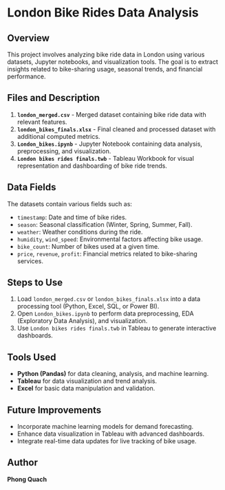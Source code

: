 
# London Bike Rides Data Analysis

## Overview
This project involves analyzing bike ride data in London using various datasets, Jupyter notebooks, and visualization tools. The goal is to extract insights related to bike-sharing usage, seasonal trends, and financial performance.

## Files and Description
1. **`london_merged.csv`** - Merged dataset containing bike ride data with relevant features.
2. **`london_bikes_finals.xlsx`** - Final cleaned and processed dataset with additional computed metrics.
3. **`London_bikes.ipynb`** - Jupyter Notebook containing data analysis, preprocessing, and visualization.
4. **`London bikes rides finals.twb`** - Tableau Workbook for visual representation and dashboarding of bike ride trends.

## Data Fields
The datasets contain various fields such as:
- `timestamp`: Date and time of bike rides.
- `season`: Seasonal classification (Winter, Spring, Summer, Fall).
- `weather`: Weather conditions during the ride.
- `humidity`, `wind_speed`: Environmental factors affecting bike usage.
- `bike_count`: Number of bikes used at a given time.
- `price`, `revenue`, `profit`: Financial metrics related to bike-sharing services.

## Steps to Use
1. Load `london_merged.csv` or `london_bikes_finals.xlsx` into a data processing tool (Python, Excel, SQL, or Power BI).
2. Open `London_bikes.ipynb` to perform data preprocessing, EDA (Exploratory Data Analysis), and visualization.
3. Use `London bikes rides finals.twb` in Tableau to generate interactive dashboards.

## Tools Used
- **Python (Pandas)** for data cleaning, analysis, and machine learning.
- **Tableau** for data visualization and trend analysis.
- **Excel** for basic data manipulation and validation.

## Future Improvements
- Incorporate machine learning models for demand forecasting.
- Enhance data visualization in Tableau with advanced dashboards.
- Integrate real-time data updates for live tracking of bike usage.

## Author
**Phong Quach**

